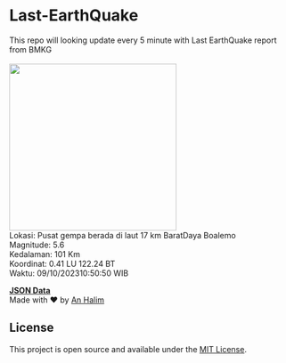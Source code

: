 # Last-EarthQuake
This repo will looking update every 5 minute with Last EarthQuake report from BMKG
<br>
<br>
<img src="https://static.bmkg.go.id/20231009105050.mmi.jpg" width="300"/>
<br>
Lokasi: Pusat gempa berada di laut 17 km BaratDaya Boalemo <br>
Magnitude: 5.6 <br>
Kedalaman: 101 Km <br>
Koordinat: 0.41 LU 122.24 BT <br>
Waktu: 09/10/202310:50:50 WIB <br>

<a href="./data/data.json">**JSON Data**</a>
<br>
Made with ❤️ by <a href="https://github.com/an-halim">An Halim</a>
## License

This project is open source and available under the [MIT License](LICENSE).
